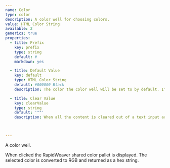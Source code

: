 ```yaml
---
name: Color
type: color
description: A color well for choosing colors.
value: HTML Color String
available: 2
generics: true
properties:
  - title: Prefix
    key: prefix
    type: string
    default: #
    markdown: yes

  - title: Default Value
    key: default
    type: HTML Color String
    default: #000000 Black
    description: The color the color well will be set to by default. If no color is provided Black will be used

  - title: Clear Value
    key: clearValue
    type: string
    default: '""'
    description: When all the content is cleared out of a text input area (the user deletes all the text), the control will automatically fill with this value. This is useful for applications where a non-empty string is required.

    

---
```


A color well. 

When clicked the RapidWeaver shared color pallet is displayed. The selected color is converted to RGB and returned as a hex string.